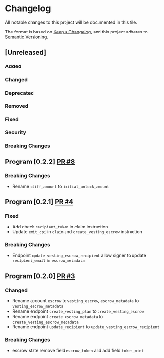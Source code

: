 # Changelog

All notable changes to this project will be documented in this file.

The format is based on [Keep a Changelog](https://keepachangelog.com/en/1.0.0/),
and this project adheres to [Semantic Versioning](https://semver.org/spec/v2.0.0.html).

## [Unreleased]

### Added

### Changed

### Deprecated

### Removed

### Fixed

### Security

### Breaking Changes

## Program [0.2.2] [PR #8](https://github.com/jup-ag/jup-lock/pull/8)

### Breaking Changes
- Rename `cliff_amount` to `initial_unlock_amount`


## Program [0.2.1] [PR #4](https://github.com/jup-ag/jup-lock/pull/4)

### Fixed
- Add check `recipient_token` in claim instruction
- Update `emit_cpi` in `claim` and `create_vesting_escrow` instruction

### Breaking Changes
- Endpoint `update vesting_escrow_recipient` allow signer to update `recipient_email` in `escrow_metadata`


## Program [0.2.0] [PR #3](https://github.com/jup-ag/jup-lock/pull/3)

### Changed
- Rename account `escrow` to `vesting_escrow`, `escrow_metadata` to `vesting_escrow_metadata`
- Rename endpoint `create_vesting_plan` to `create_vesting_escrow`
- Rename endpoint `create_escrow_metadata` to `create_vesting_escrow_metadata`
- Rename endpoint `update_recipient` to `update_vesting_escrow_recipient`

### Breaking Changes
- escrow state remove field `escrow_token` and add field `token_mint`
